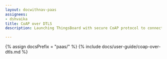 ```yaml
---
layout: docwithnav-paas
assignees:
- dshvaika
title: CoAP over DTLS
description: Launching ThingsBoard with secure CoAP protocol to connect your IoT devices and projects.

---
```

{% assign docsPrefix = "paas/" %}
{% include docs/user-guide/coap-over-dtls.md %}